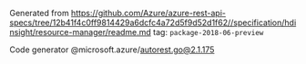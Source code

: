 Generated from https://github.com/Azure/azure-rest-api-specs/tree/12b41f4c0ff9814429a6dcfc4a72d5f9d52d1f62//specification/hdinsight/resource-manager/readme.md tag: `package-2018-06-preview`

Code generator @microsoft.azure/autorest.go@2.1.175


